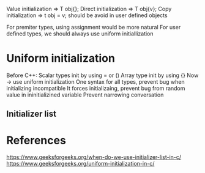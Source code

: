 Value initialization => T obj{};
Direct initialization => T obj{v};
Copy initialization => t obj = v;
    should be avoid in user defined objects


For premiter types, using assignment would be more natural
For user defined types, we should always use uniform initiallization

# Uniform initialization
Before C++:
    Scalar types init by using = or ()
    Array type init by using {}
Now -> use uniform initialization
    One syntax for all types, prevent bug when initializing incompatible
    It forces initializaing, prevent bug from random value in ininitializined variable
    Prevent narrowing conversation
    
## Initializer list

# References
https://www.geeksforgeeks.org/when-do-we-use-initializer-list-in-c/
https://www.geeksforgeeks.org/uniform-initialization-in-c/